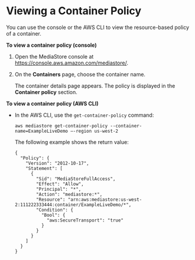 # Viewing a Container Policy<a name="policies-view"></a>

You can use the console or the AWS CLI to view the resource\-based policy of a container\.

**To view a container policy \(console\)**

1. Open the MediaStore console at [https://console\.aws\.amazon\.com/mediastore/](https://console.aws.amazon.com/mediastore/)\.

1. On the **Containers** page, choose the container name\.

   The container details page appears\. The policy is displayed in the **Container policy** section\. 

**To view a container policy \(AWS CLI\)**
+ In the AWS CLI, use the `get-container-policy` command:

  ```
  aws mediastore get-container-policy --container-name=ExampleLiveDemo –-region us-west-2
  ```

  The following example shows the return value:

  ```
  {
    "Policy": {
      "Version": "2012-10-17",
      "Statement": [
        {
          "Sid": "MediaStoreFullAccess",
          "Effect": "Allow",
          "Principal": "*",
          "Action": "mediastore:*",
          "Resource": "arn:aws:mediastore:us-west-2:111222333444:container/ExampleLiveDemo/*",
          "Condition": {
            "Bool": {
              "aws:SecureTransport": "true"
            }
          }
        }
      ]
    }
  }
  ```